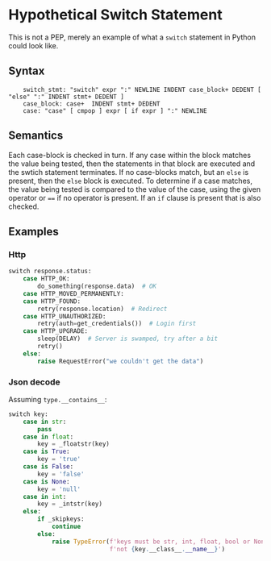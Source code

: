 # Hypothetical Switch Statement

This is not a PEP, merely an example of what a `switch` statement in Python could look like.

## Syntax

```
    switch_stmt: "switch" expr ":" NEWLINE INDENT case_block+ DEDENT [ "else" ":" INDENT stmt+ DEDENT ]
    case_block: case+  INDENT stmt+ DEDENT
    case: "case" [ cmpop ] expr [ if expr ] ":" NEWLINE
```

## Semantics

Each case-block is checked in turn. If any case within the block matches the value being tested, then the statements in that block are executed and the swtich statement terminates. If no case-blocks match, but an `else` is present, then the `else` block is executed.
To determine if a case matches, the value being tested is compared to the value of the case, using the given operator or `==` if no operator is present. If an `if` clause is present that is also checked.

## Examples

### Http

```python
switch response.status:
    case HTTP_OK:
        do_something(response.data)  # OK
    case HTTP_MOVED_PERMANENTLY:
    case HTTP_FOUND:
        retry(response.location)  # Redirect
    case HTTP_UNAUTHORIZED:
        retry(auth=get_credentials())  # Login first
    case HTTP_UPGRADE:
        sleep(DELAY)  # Server is swamped, try after a bit
        retry()
    else:
        raise RequestError("we couldn't get the data")
```

### Json decode

Assuming `type.__contains__`:

```python
switch key:
    case in str:
        pass
    case in float:
        key = _floatstr(key)
    case is True:
        key = 'true'
    case is False:
        key = 'false'
    case is None:
        key = 'null'
    case in int:
        key = _intstr(key)
    else:
        if _skipkeys:
            continue
        else:
            raise TypeError(f'keys must be str, int, float, bool or None, '
                            f'not {key.__class__.__name__}')
```